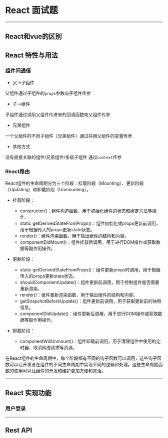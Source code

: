 # React 面试题

---

## React和vue的区别

## React 特性与用法

### 组件间通信

- 父->子组件

父组件通过子组件的`props`参数向子组件传参

- 子->组件

子组件通过调用父组件传进来的回调函数向父组件传参

- 兄弟组件

一个父组件的不同子组件（兄弟组件）通过共用父组件的变量传参

- 其他方式

没有直接关联的组件/兄弟组件/多级子组件 通过`context`传参



### React路由

React组件的生命周期分为三个阶段：挂载阶段（Mounting）、更新阶段（Updating）和卸载阶段（Unmounting）。

- 挂载阶段：
  - constructor()：组件构造函数，用于初始化组件的状态和绑定方法等操作。
  - static getDerivedStateFromProps()：组件初始化或props更新前调用，用于根据传入的props更新state状态。
  - render()：组件渲染函数，用于输出组件的结构和内容。
  - componentDidMount()：组件挂载后调用，用于进行DOM操作或获取数据等副作用操作。

- 更新阶段：
  - static getDerivedStateFromProps()：组件更新props时调用，用于根据传入的props更新state状态。
  - shouldComponentUpdate()：组件更新前调用，用于控制组件是否需要重新渲染。
  - render()：组件重新渲染函数，用于输出组件的结构和内容。
  - getSnapshotBeforeUpdate()：组件更新前调用，用于获取更新前的快照信息。
  - componentDidUpdate()：组件更新后调用，用于进行DOM操作或获取数据等副作用操作。

- 卸载阶段：
  - componentWillUnmount()：组件卸载前调用，用于清理组件中使用的定时器、取消网络请求等资源。

在React组件的生命周期中，每个阶段都有不同的钩子函数可以调用，这些钩子函数可以让开发者在组件的不同生命周期中实现不同的逻辑和处理。这些生命周期函数的使用可以让组件的开发和维护更加方便和灵活。

---

## React 实现功能

### 用户登录

---

## Rest API